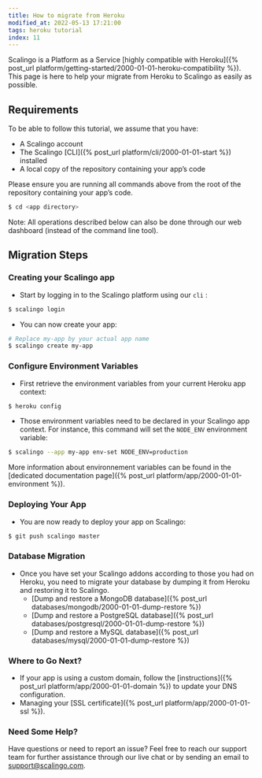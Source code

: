 ```yaml
---
title: How to migrate from Heroku
modified_at: 2022-05-13 17:21:00
tags: heroku tutorial
index: 11
---
```


Scalingo is a Platform as a Service [highly compatible with Heroku]({% post_url platform/getting-started/2000-01-01-heroku-compatibility %}). This page is here to help your migrate from Heroku to Scalingo as easily as possible.

## Requirements

To be able to follow this tutorial, we assume that you have:

- A Scalingo account
- The Scalingo [CLI]({% post_url platform/cli/2000-01-01-start %}) installed
- A local copy of the repository containing your app’s code

Please ensure you are running all commands above from the root of the repository containing your app’s code. 

```bash
$ cd <app directory>
```

Note: All operations described below can also be done through our web dashboard (instead of the command line tool). 

## Migration Steps

### Creating your Scalingo app

- Start by logging in to the Scalingo platform using our `cli` :

```bash
$ scalingo login
```

- You can now create your app:

```bash
# Replace my-app by your actual app name
$ scalingo create my-app
```

### Configure Environment Variables

- First retrieve the environment variables from your current Heroku app context:

```bash
$ heroku config
```

- Those environment variables need to be declared in your Scalingo app context. For instance, this command will set the `NODE_ENV` environment variable:  

```bash
$ scalingo --app my-app env-set NODE_ENV=production
```

More information about environnement variables can be found in the [dedicated documentation page]({% post_url platform/app/2000-01-01-environment %}).

### Deploying Your App

- You are now ready to deploy your app on Scalingo:

```bash
$ git push scalingo master
```

### Database Migration

- Once you have set your Scalingo addons according to those you had on Heroku, you need to migrate your database by dumping it from Heroku and restoring it to Scalingo. 
  * [Dump and restore a MongoDB database]({% post_url databases/mongodb/2000-01-01-dump-restore %})
  * [Dump and restore a PostgreSQL database]({% post_url databases/postgresql/2000-01-01-dump-restore %})
  * [Dump and restore a MySQL database]({% post_url databases/mysql/2000-01-01-dump-restore %})

### Where to Go Next?

- If your app is using a custom domain, follow the [instructions]({% post_url platform/app/2000-01-01-domain %}) to update your DNS configuration.
- Managing your [SSL certificate]({% post_url platform/app/2000-01-01-ssl %}).  

### Need Some Help? 

Have questions or need to report an issue? Feel free to reach our support team for further assistance through our live chat or by sending an email to [support@scalingo.com](mailto:support@scalingo.com).

